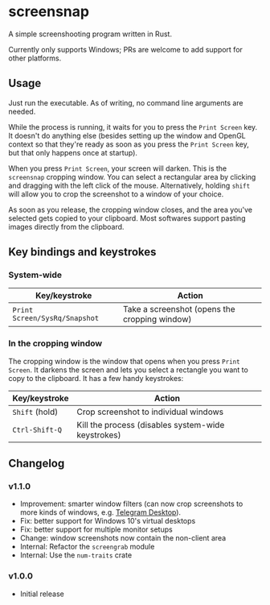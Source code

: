 # screensnap
A simple screenshooting program written in Rust.

Currently only supports Windows; PRs are welcome to add support for other
platforms.

## Usage

Just run the executable. As of writing, no command line arguments are needed.

While the process is running, it waits for you to press the `Print Screen` key.
It doesn't do anything else (besides setting up the window and OpenGL context so
that they're ready as soon as you press the `Print Screen` key, but that only
happens once at startup).

When you press `Print Screen`, your screen will darken. This is the `screensnap`
cropping window. You can select a rectangular area by clicking and dragging with
the left click of the mouse. Alternatively, holding `shift` will allow you to
crop the screenshot to a window of your choice.

As soon as you release, the cropping window closes, and the area you've selected
gets copied to your clipboard. Most softwares support pasting images directly
from the clipboard.

## Key bindings and keystrokes

### System-wide

Key/keystroke                 | Action
----------------------------- | ---------------------------------------------
`Print Screen/SysRq/Snapshot` | Take a screenshot (opens the cropping window)

### In the cropping window

The cropping window is the window that opens when you press `Print Screen`. It
darkens the screen and lets you select a rectangle you want to copy to the
clipboard. It has a few handy keystrokes:

Key/keystroke  | Action
-------------- | ---------------------------------------------
`Shift` (hold) | Crop screenshot to individual windows
`Ctrl-Shift-Q` | Kill the process (disables system-wide keystrokes)

## Changelog

### v1.1.0
- Improvement: smarter window filters (can now crop screenshots to more kinds of
    windows, e.g. [Telegram Desktop](
    https://github.com/telegramdesktop/tdesktop)).
- Fix: better support for Windows 10's virtual desktops
- Fix: better support for multiple monitor setups
- Change: window screenshots now contain the non-client area
- Internal: Refactor the `screengrab` module
- Internal: Use the `num-traits` crate

### v1.0.0
- Initial release
